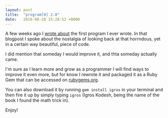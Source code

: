 ```yaml
---
layout: post
title:  "program[0] 2.0"
date:   2016-08-28 15:28:52 +0000
---
```



A few weeks ago I [wrote about](http://http://yechiel.me/2016/08/08/program_0/) the first program I ever wrote. In that blogpost I spoke about the nostalgia of looking back at that horrndous, yet in a certain way beautiful, piece of code.

I did mention that someday I would improve it, and thta someday actually came.

I'm sure as I learn more and grow as a programmer I will find ways to improve it even more, but for know I rewrote it and packaged it as a Ruby Gem that can be accessed on [rubygems.org](http://https://rubygems.org/gems/igros). 

You can also download it by running `gem install igros` in your terminal and then fire it up by simply typing `igros` (Igros Kodesh, being the name of the book I found the math trick in).

Enjoy!
